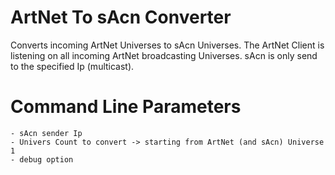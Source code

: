 # ArtNet To sAcn Converter

Converts incoming ArtNet Universes to sAcn Universes.
The ArtNet Client is listening on all incoming ArtNet broadcasting Universes.
sAcn is only send to the specified Ip (multicast).

# Command Line Parameters
    - sAcn sender Ip
    - Univers Count to convert -> starting from ArtNet (and sAcn) Universe 1
    - debug option